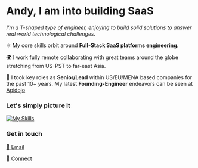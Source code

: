 # Andy, I am into building SaaS

*I'm a T-shaped type of engineer, enjoying to build solid solutions to answer real world technological challenges.*

⚛️ My core skills orbit around **Full-Stack SaaS platforms engineering**.

🌍 I work fully remote collaborating with great teams around the globe stretching from US-PST to far-east Asia.

🚀 I took key roles as **Senior/Lead** within US/EU/MENA based companies for the past 10+ years. My latest **Founding-Engineer** endeavors can be seen at <a href="https://apidojo.com" target="_blank">Apidojo</a>

### Let's simply picture it

[![My Skills](https://skillicons.dev/icons?i=linux,bash,bsd,git,github,gitlab,graphql,postgres,mysql,redis,mongodb,ruby,rails,elixir,py,js,ts,coffeescript,nodejs,react,svelte,jquery,docker,kubernetes,go,rust,zig,crystal,html,css,sass,tailwind,clojure,regex,solidity,ai)](https://skillicons.dev) 

### Get in touch

[:email: Email](mailto:kifer.mada@gmail.com)

[:100: Connect](https://www.linkedin.com/in/rfrancky/)
